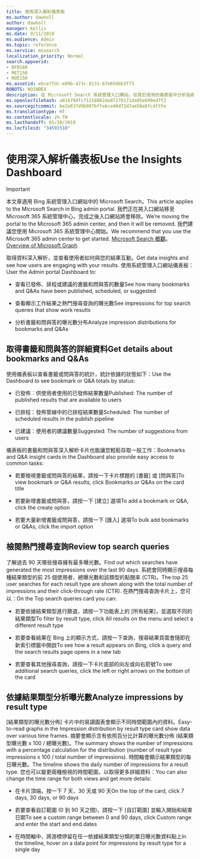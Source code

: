 ```yaml
---
title: 使用深入解析儀表板
ms.author: dawholl
author: dawholl
manager: kellis
ms.date: 9/11/2018
ms.audience: Admin
ms.topic: reference
ms.service: mssearch
localization_priority: Normal
search.appverid:
- BFB160
- MET150
- MOE150
ms.assetid: ebce7fdc-e89b-473c-8131-67e659bb3f73
ROBOTS: NOINDEX
description: 在 Microsoft Search 系統管理入口網站，從易於使用的儀表板中分析指標並管理內容
ms.openlocfilehash: a01b79dfc71218862da07270171da95e699ed7f2
ms.sourcegitcommit: be2e837d9b087bffe6ce40d72d7ae58a8fcdf3fe
ms.translationtype: HT
ms.contentlocale: zh-TW
ms.lasthandoff: 05/30/2019
ms.locfileid: "34591510"
---
```

# <a name="use-the-insights-dashboard"></a><span data-ttu-id="2d1fc-103">使用深入解析儀表板</span><span class="sxs-lookup"><span data-stu-id="2d1fc-103">Use the Insights Dashboard</span></span>

> [!IMPORTANT]
> <span data-ttu-id="2d1fc-104">本文章適用 Bing 系統管理入口網站中的 Microsoft Search。</span><span class="sxs-lookup"><span data-stu-id="2d1fc-104">This article applies to the Microsoft Search in Bing admin portal.</span></span> <span data-ttu-id="2d1fc-105">我們正在將入口網站移至 Microsoft 365 系統管理中心，完成之後入口網站將會移除。</span><span class="sxs-lookup"><span data-stu-id="2d1fc-105">We’re moving the portal to the Microsoft 365 admin center, and then it will be removed.</span></span> <span data-ttu-id="2d1fc-106">我們建議您使用 Microsoft 365 系統管理中心開始。</span><span class="sxs-lookup"><span data-stu-id="2d1fc-106">We recommend that you use the Microsoft 365 admin center to get started.</span></span> <span data-ttu-id="2d1fc-107">[Microsoft Search 概觀](overview-microsoft-search.md)。</span><span class="sxs-lookup"><span data-stu-id="2d1fc-107">[Overview of Microsoft Graph](overview-microsoft-search.md)</span></span>
    
<span data-ttu-id="2d1fc-108">取得資料深入解析，並查看使用者如何與您的結果互動。</span><span class="sxs-lookup"><span data-stu-id="2d1fc-108">Get data insights and see how users are engaging with your results.</span></span> <span data-ttu-id="2d1fc-109">使用系統管理入口網站儀表板：</span><span class="sxs-lookup"><span data-stu-id="2d1fc-109">User the Admin portal Dashboard to:</span></span>
  
- <span data-ttu-id="2d1fc-110">查看已發佈、排程或建議的書籤和問與答的數量</span><span class="sxs-lookup"><span data-stu-id="2d1fc-110">See how many bookmarks and Q&As have been published, scheduled, or suggested</span></span>
    
- <span data-ttu-id="2d1fc-111">查看顯示工作結果之熱門搜尋查詢的曝光數</span><span class="sxs-lookup"><span data-stu-id="2d1fc-111">See impressions for top search queries that show work results</span></span>
    
- <span data-ttu-id="2d1fc-112">分析書籤和問與答的曝光數分布</span><span class="sxs-lookup"><span data-stu-id="2d1fc-112">Analyze impression distributions for bookmarks and Q&As</span></span>
    
## <a name="get-details-about-bookmarks-and-qas"></a><span data-ttu-id="2d1fc-113">取得書籤和問與答的詳細資料</span><span class="sxs-lookup"><span data-stu-id="2d1fc-113">Get details about bookmarks and Q&As</span></span>

<span data-ttu-id="2d1fc-114">使用儀表板以查看書籤或問與答的統計，統計依據的狀態如下：</span><span class="sxs-lookup"><span data-stu-id="2d1fc-114">Use the Dashboard to see bookmark or Q&A totals by status:</span></span>
  
- <span data-ttu-id="2d1fc-115">已發佈︰供使用者使用的已發佈結果數量</span><span class="sxs-lookup"><span data-stu-id="2d1fc-115">Published: The number of published results that are available to users</span></span>
    
- <span data-ttu-id="2d1fc-116">已排程：發佈管線中的已排程結果數量</span><span class="sxs-lookup"><span data-stu-id="2d1fc-116">Scheduled: The number of scheduled results in the publish pipeline</span></span>
    
- <span data-ttu-id="2d1fc-117">已建議：使用者的建議數量</span><span class="sxs-lookup"><span data-stu-id="2d1fc-117">Suggested: The number of suggestions from users</span></span>
    
<span data-ttu-id="2d1fc-118">儀表板的書籤和問與答深入解析卡片也能讓您輕鬆存取一般工作：</span><span class="sxs-lookup"><span data-stu-id="2d1fc-118">Bookmarks and Q&A insight cards in the Dashboard also provide easy access to common tasks:</span></span>
  
- <span data-ttu-id="2d1fc-119">若要檢視書籤或問與答的結果，請按一下卡片標題的 [書籤] 或 [問與答]</span><span class="sxs-lookup"><span data-stu-id="2d1fc-119">To view bookmark or Q&A results, click Bookmarks or Q&As on the card title</span></span>
    
- <span data-ttu-id="2d1fc-120">若要新增書籤或問與答，請按一下 [建立] 選項</span><span class="sxs-lookup"><span data-stu-id="2d1fc-120">To add a bookmark or Q&A, click the create option</span></span>
    
- <span data-ttu-id="2d1fc-121">若要大量新增書籤或問與答，請按一下 [匯入] 選項</span><span class="sxs-lookup"><span data-stu-id="2d1fc-121">To bulk add bookmarks or Q&As, click the import option</span></span>
    
## <a name="review-top-search-queries"></a><span data-ttu-id="2d1fc-122">檢閱熱門搜尋查詢</span><span class="sxs-lookup"><span data-stu-id="2d1fc-122">Review top search queries</span></span>

<span data-ttu-id="2d1fc-123">了解過去 90 天哪些搜尋擁有最多曝光數。</span><span class="sxs-lookup"><span data-stu-id="2d1fc-123">Find out which searches have generated the most impressions over the last 90 days.</span></span> <span data-ttu-id="2d1fc-124">系統會同時顯示搜尋每種結果類型的前 25 個使用者、總曝光數和該類型的點閱率 (CTR)。</span><span class="sxs-lookup"><span data-stu-id="2d1fc-124">The top 25 user searches for each result type are shown along with the total number of impressions and their click-through rate (CTR).</span></span> <span data-ttu-id="2d1fc-125">在熱門搜尋查詢卡片上，您可以：</span><span class="sxs-lookup"><span data-stu-id="2d1fc-125">On the Top search queries card you can:</span></span>
  
- <span data-ttu-id="2d1fc-126">若要依據結果類型進行篩選，請按一下功能表上的 [所有結果]，並選取不同的結果類型</span><span class="sxs-lookup"><span data-stu-id="2d1fc-126">To filter by result type, click All results on the menu and select a different result type</span></span>
    
- <span data-ttu-id="2d1fc-127">若要查看結果在 Bing 上的顯示方式，請按一下查詢，搜尋結果頁面會隨即在新索引標籤中開啟</span><span class="sxs-lookup"><span data-stu-id="2d1fc-127">To see how a result appears on Bing, click a query and the search results page opens in a new tab</span></span>
    
- <span data-ttu-id="2d1fc-128">若要查看其他搜尋查詢，請按一下卡片底部的向左或向右箭號</span><span class="sxs-lookup"><span data-stu-id="2d1fc-128">To see additional search queries, click the left or right arrows on the bottom of the card</span></span>
    
## <a name="analyze-impressions-by-result-type"></a><span data-ttu-id="2d1fc-129">依據結果類型分析曝光數</span><span class="sxs-lookup"><span data-stu-id="2d1fc-129">Analyze impressions by result type</span></span>

<span data-ttu-id="2d1fc-130">[結果類型的曝光數分佈] 卡片中的易讀圖表會顯示不同時間範圍內的資料。</span><span class="sxs-lookup"><span data-stu-id="2d1fc-130">Easy-to-read graphs in the Impression distribution by result type card show data over various time frames.</span></span> <span data-ttu-id="2d1fc-131">摘要會顯示含有依照百分比計算的曝光數分佈 (結果類型曝光數 x 100 / 總曝光數)。</span><span class="sxs-lookup"><span data-stu-id="2d1fc-131">The summary shows the number of impressions with a percentage calculation for the distribution (number of result type impressions x 100 / total number of impressions).</span></span> <span data-ttu-id="2d1fc-132">時間軸會顯示結果類型的每日曝光數。</span><span class="sxs-lookup"><span data-stu-id="2d1fc-132">The timeline shows the daily number of impressions for a result type.</span></span> <span data-ttu-id="2d1fc-133">您也可以變更兩種檢視的時間範圍，以取得更多詳細資料：</span><span class="sxs-lookup"><span data-stu-id="2d1fc-133">You can also change the time range for both views and get more details:</span></span>
  
- <span data-ttu-id="2d1fc-134">在卡片頂端，按一下 7 天、30 天或 90 天</span><span class="sxs-lookup"><span data-stu-id="2d1fc-134">On the top of the card, click 7 days, 30 days, or 90 days</span></span>
    
- <span data-ttu-id="2d1fc-135">若要查看自訂範圍 (0 到 90 天之間)，請按一下 [自訂範圍] 並輸入開始和結束日期</span><span class="sxs-lookup"><span data-stu-id="2d1fc-135">To see a custom range between 0 and 90 days, click Custom range and enter the start and end dates</span></span>
    
- <span data-ttu-id="2d1fc-136">在時間軸中，將游標停留在任一依據結果類型分類的單日曝光數資料點上</span><span class="sxs-lookup"><span data-stu-id="2d1fc-136">In the timeline, hover on a data point for impressions by result type for a single day</span></span>

  

